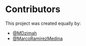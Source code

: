 # Contributors  

This project was created equally by:  
- [@MDzimah](https://github.com/Mdzimah)  
- [@MarcoRamirezMedina](https://github.com/MarcoRamirezMedina)  
